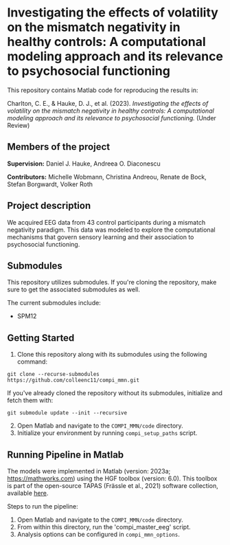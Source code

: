 # Investigating the effects of volatility on the mismatch negativity in healthy controls: A computational modeling approach and its relevance to psychosocial functioning

This repository contains Matlab code for reproducing the results in:

Charlton, C. E., & Hauke, D. J., et al. (2023). _Investigating the effects of volatility on the mismatch negativity in healthy controls: A computational modeling approach and its relevance to psychosocial functioning._ (Under Review)

## Members of the project
**Supervision:** Daniel J. Hauke, Andreea O. Diaconescu

**Contributors:** Michelle Wobmann, Christina Andreou, Renate de Bock, Stefan Borgwardt, Volker Roth

## Project description
We acquired EEG data from 43 control participants during a mismatch negativity paradigm. This data was modeled to explore the computational mechanisms that govern sensory learning and their association to psychosocial functioning.

## Submodules
This repository utilizes submodules. If you're cloning the repository, make sure to get the associated submodules as well.

The current submodules include:
 - SPM12

## Getting Started
1. Clone this repository along with its submodules using the following command:
```
git clone --recurse-submodules https://github.com/colleenc11/compi_mmn.git
```
If you've already cloned the repository without its submodules, initialize and fetch them with:
```
git submodule update --init --recursive
```
2. Open Matlab and navigate to the ```COMPI_MMN/code``` directory.
3. Initialize your environment by running ```compi_setup_paths``` script.

## Running Pipeline in Matlab
The models were implemented in Matlab (version: 2023a; https://mathworks.com) using the HGF toolbox (version: 6.0). This toolbox is part of the open-source TAPAS (Frässle et al., 2021) software collection, available [here](https://github.com/translationalneuromodeling/tapas/releases/tag/v4.0.0).

Steps to run the pipeline:

1. Open Matlab and navigate to the ```COMPI_MMN/code``` directory.
2. From within this directory, run the 'compi_master_eeg' script.
3. Analysis options can be configured in ```compi_mmn_options```.
